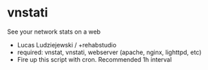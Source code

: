# vnstati
See your network stats on a web

- Lucas Ludziejewski / +rehabstudio
- required: vnstat, vnstati, webserver (apache, nginx, lighttpd, etc)
- Fire up this script with cron. Recommended 1h interval
